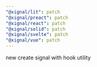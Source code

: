 ```yaml
---
"@xignal/lit": patch
"@xignal/preact": patch
"@xignal/react": patch
"@xignal/solid": patch
"@xignal/svelte": patch
"@xignal/vue": patch
---
```


new create signal with hook utility

